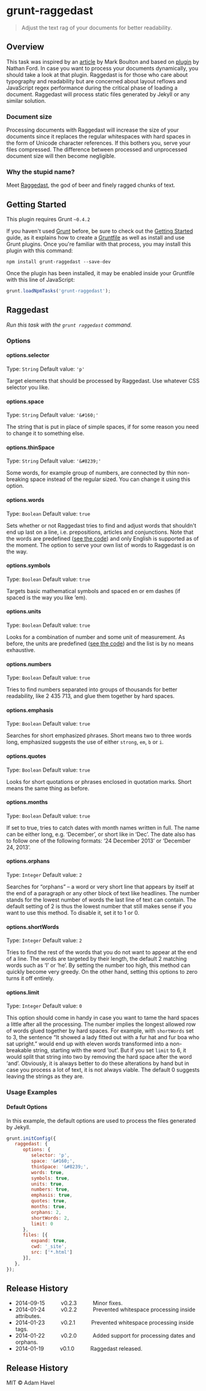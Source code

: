 # grunt-raggedast

> Adjust the text rag of your documents for better readability.

## Overview

This task was inspired by an [article](http://24ways.org/2013/run-ragged) by Mark Boulton and based on [plugin](https://github.com/nathanford/ragadjust) by Nathan Ford. In case you want to process your documents dynamically, you should take a look at that plugin. Raggedast is for those who care about typography and readability but are concerned about layout reflows and JavaScript regex performance during the critical phase of loading a document. Raggedast will process static files generated by Jekyll or any similar solution.

### Document size

Processing documents with Raggedast will increase the size of your documents since it replaces the regular whitespaces with hard spaces in the form of Unicode character references. If this bothers you, serve your files compressed. The difference between processed and unprocessed document size will then become negligible.

### Why the stupid name?

Meet [Raggedast](http://upload.wikimedia.org/wikipedia/commons/a/a0/New_granite_sculpture_of_Radegast.jpg), the god of beer and finely ragged chunks of text.

## Getting Started
This plugin requires Grunt `~0.4.2`

If you haven't used [Grunt](http://gruntjs.com/) before, be sure to check out the [Getting Started](http://gruntjs.com/getting-started) guide, as it explains how to create a [Gruntfile](http://gruntjs.com/sample-gruntfile) as well as install and use Grunt plugins. Once you're familiar with that process, you may install this plugin with this command:

```shell
npm install grunt-raggedast --save-dev
```

Once the plugin has been installed, it may be enabled inside your Gruntfile with this line of JavaScript:

```js
grunt.loadNpmTasks('grunt-raggedast');
```

## Raggedast

_Run this task with the `grunt raggedast` command._

### Options

#### options.selector
Type: `String`
Default value: `'p'`

Target elements that should be processed by Raggedast. Use whatever CSS selector you like.

#### options.space
Type: `String`
Default value: `'&#160;'`

The string that is put in place of simple spaces, if for some reason you need to change it to something else.

#### options.thinSpace
Type: `String`
Default value: `'&#8239;'`

Some words, for example group of numbers, are connected by thin non-breaking space instead of the regular sized. You can change it using this option.

#### options.words
Type: `Boolean`
Default value: `true`

Sets whether or not Raggedast tries to find and adjust words that shouldn't end up last on a line, i.e. prepositions, articles and conjunctions. Note that the words are predefined ([see the code](http://github.com/rizzenvrinn/grunt-raggedast/blob/master/tasks/raggedast.js#L17)) and only English is supported as of the moment. The option to serve your own list of words to Raggedast is on the way.

#### options.symbols
Type: `Boolean`
Default value: `true`

Targets basic mathematical symbols and spaced en or em dashes (if spaced is the way you like ’em).

#### options.units
Type: `Boolean`
Default value: `true`

Looks for a combination of number and some unit of measurement. As before, the units are predefined ([see the code](http://github.com/rizzenvrinn/grunt-raggedast/blob/master/tasks/raggedast.js#L27)) and the list is by no means exhaustive.

#### options.numbers
Type: `Boolean`
Default value: `true`

Tries to find numbers separated into groups of thousands for better readability, like 2 435 713, and glue them together by hard spaces.

#### options.emphasis
Type: `Boolean`
Default value: `true`

Searches for short emphasized phrases. Short means two to three words long, emphasized suggests the use of either `strong`, `em`, `b` or `i`.

#### options.quotes
Type: `Boolean`
Default value: `true`

Looks for short quotations or phrases enclosed in quotation marks. Short means the same thing as before.

#### options.months
Type: `Boolean`
Default value: `true`

If set to true, tries to catch dates with month names written in full. The name can be either long, e.g. ‘December’, or short like in ‘Dec’. The date also has to follow one of the following formats: ‘24 December 2013’ or ‘December 24, 2013’.

#### options.orphans
Type: `Integer`
Default value: `2`

Searches for “orphans” – a word or very short line that appears by itself at the end of a paragraph or any other block of text like headlines. The number stands for the lowest number of words the last line of text can contain. The default setting of 2 is thus the lowest number that still makes sense if you want to use this method. To disable it, set it to 1 or 0.

#### options.shortWords
Type: `Integer`
Default value: `2`

Tries to find the rest of the words that you do not want to appear at the end of a line. The words are targeted by their length, the default 2 matching words such as ‘I’ or ‘he’. By setting the number too high, this method can quickly become very greedy. On the other hand, setting this options to zero turns it off entirely.

#### options.limit
Type: `Integer`
Default value: `0`

This option should come in handy in case you want to tame the hard spaces a little after all the processing. The number implies the longest allowed row of words glued together by hard spaces. For example, with `shortWords` set to 3, the sentence “It showed a lady fitted out with a fur hat and fur boa who sat upright.” would end up with eleven words transformed into a non-breakable string, starting with the word ‘out’. But if you set `limit` to 6, it would split that string into two by removing the hard space after the word ‘and’. Obviously, it is always better to do these alterations by hand but in case you process a lot of text, it is not always viable. The default 0 suggests leaving the strings as they are.

### Usage Examples

#### Default Options
In this example, the default options are used to process the files generated by Jekyll.

```js
grunt.initConfig({
   raggedast: {
      options: {
         selector: 'p',
         space: '&#160;',
         thinSpace: '&#8239;',
         words: true,
         symbols: true,
         units: true,
         numbers: true,
         emphasis: true,
         quotes: true,
         months: true,
         orphans: 2,
         shortWords: 2,
         limit: 0
      },
      files: [{
         expand: true,
         cwd: '_site',
         src: ['*.html']
      }],
   },
});
```

## Release History

* 2014-09-15   v0.2.3   Minor fixes.
* 2014-01-24   v0.2.2   Prevented whitespace processing inside attributes.
* 2014-01-23   v0.2.1   Prevented whitespace processing inside tags.
* 2014-01-22   v0.2.0   Added support for processing dates and orphans.
* 2014-01-19   v0.1.0   Raggedast released.

## Release History

MIT © Adam Havel